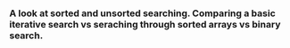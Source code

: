 ### A look at sorted and unsorted searching. Comparing a basic iterative search vs seraching through sorted arrays vs binary search.